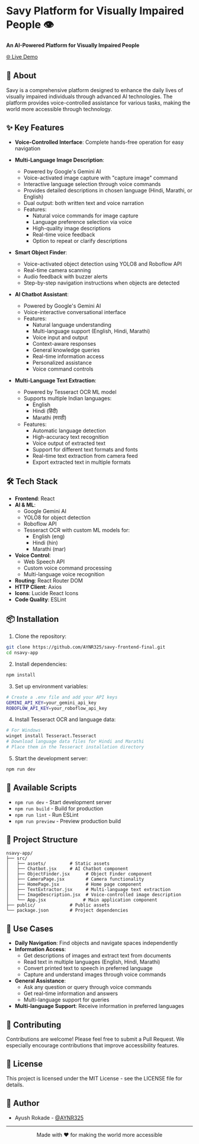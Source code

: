 # Savy Platform for Visually Impaired People 👁️ 

<div>
  <p>
    <strong>An AI-Powered Platform for Visually Impaired People</strong>
  </p>
  <p>
    <a href="https://savy-frontend-final.onrender.com" target="_blank">🌐 Live Demo</a>
  </p>
</div>

## 🌟 About

Savy is a comprehensive platform designed to enhance the daily lives of visually impaired individuals through advanced AI technologies. The platform provides voice-controlled assistance for various tasks, making the world more accessible through technology.

## ✨ Key Features

- **Voice-Controlled Interface**: Complete hands-free operation for easy navigation
- **Multi-Language Image Description**: 
  - Powered by Google's Gemini AI
  - Voice-activated image capture with "capture image" command
  - Interactive language selection through voice commands
  - Provides detailed descriptions in chosen language (Hindi, Marathi, or English)
  - Dual output: both written text and voice narration
  - Features:
    - Natural voice commands for image capture
    - Language preference selection via voice
    - High-quality image descriptions
    - Real-time voice feedback
    - Option to repeat or clarify descriptions

- **Smart Object Finder**:
  - Voice-activated object detection using YOLO8 and Roboflow API
  - Real-time camera scanning
  - Audio feedback with buzzer alerts
  - Step-by-step navigation instructions when objects are detected

- **AI Chatbot Assistant**:
  - Powered by Google's Gemini AI
  - Voice-interactive conversational interface
  - Features:
    - Natural language understanding
    - Multi-language support (English, Hindi, Marathi)
    - Voice input and output
    - Context-aware responses
    - General knowledge queries
    - Real-time information access
    - Personalized assistance
    - Voice command controls

- **Multi-Language Text Extraction**:
  - Powered by Tesseract OCR ML model
  - Supports multiple Indian languages:
    - English
    - Hindi (हिंदी)
    - Marathi (मराठी)
  - Features:
    - Automatic language detection
    - High-accuracy text recognition
    - Voice output of extracted text
    - Support for different text formats and fonts
    - Real-time text extraction from camera feed
    - Export extracted text in multiple formats

## 🛠️ Tech Stack

- **Frontend**: React
- **AI & ML**:
  - Google Gemini AI
  - YOLO8 for object detection
  - Roboflow API
  - Tesseract OCR with custom ML models for:
    - English (eng)
    - Hindi (hin)
    - Marathi (mar)
- **Voice Control**: 
  - Web Speech API
  - Custom voice command processing
  - Multi-language voice recognition
- **Routing**: React Router DOM
- **HTTP Client**: Axios
- **Icons**: Lucide React Icons
- **Code Quality**: ESLint

## 📦 Installation

1. Clone the repository:
```bash
git clone https://github.com/AYNR325/savy-frontend-final.git
cd nsavy-app
```

2. Install dependencies:
```bash
npm install
```

3. Set up environment variables:
```bash
# Create a .env file and add your API keys
GEMINI_API_KEY=your_gemini_api_key
ROBOFLOW_API_KEY=your_roboflow_api_key
```

4. Install Tesseract OCR and language data:
```bash
# For Windows
winget install Tesseract.Tesseract
# Download language data files for Hindi and Marathi
# Place them in the Tesseract installation directory
```

5. Start the development server:
```bash
npm run dev
```

## 🚀 Available Scripts

- `npm run dev` - Start development server
- `npm run build` - Build for production
- `npm run lint` - Run ESLint
- `npm run preview` - Preview production build

## 📁 Project Structure

```
nsavy-app/
├── src/
│   ├── assets/         # Static assets
│   ├── Chatbot.jsx     # AI Chatbot component
│   ├── ObjectFinder.jsx      # Object Finder component
│   ├── CameraPage.jsx        # Camera functionality
│   ├── HomePage.jsx          # Home page component
│   ├── TextExtractor.jsx     # Multi-language text extraction
│   ├── ImageDescription.jsx  # Voice-controlled image description
│   └── App.jsx              # Main application component
├── public/             # Public assets
└── package.json        # Project dependencies
```

## 🎯 Use Cases

- **Daily Navigation**: Find objects and navigate spaces independently
- **Information Access**: 
  - Get descriptions of images and extract text from documents
  - Read text in multiple languages (English, Hindi, Marathi)
  - Convert printed text to speech in preferred language
  - Capture and understand images through voice commands
- **General Assistance**: 
  - Ask any question or query through voice commands
  - Get real-time information and answers
  - Multi-language support for queries
- **Multi-language Support**: Receive information in preferred languages

## 🤝 Contributing

Contributions are welcome! Please feel free to submit a Pull Request. We especially encourage contributions that improve accessibility features.

## 📝 License

This project is licensed under the MIT License - see the LICENSE file for details.

## 👥 Author

- Ayush Rokade - [@AYNR325](https://github.com/AYNR325)

---

<div align="center">
  <p>Made with ❤️ for making the world more accessible</p>
</div>
